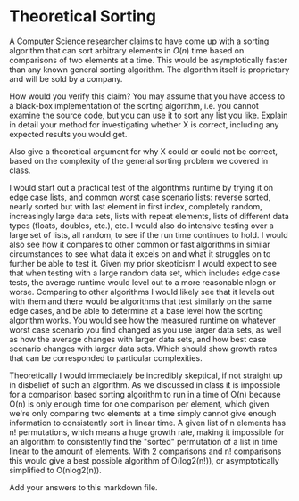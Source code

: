 # Theoretical Sorting

A Computer Science researcher claims to have come up with a sorting algorithm
that can sort arbitrary elements in $O(n)$ time based on comparisons of two
elements at a time. This would be asymptotically faster than any known general
sorting algorithm. The algorithm itself is proprietary and will be sold by a
company.

How would you verify this claim? You may assume that you have access to a
black-box implementation of the sorting algorithm, i.e. you cannot examine the
source code, but you can use it to sort any list you like. Explain in detail
your method for investigating whether X is correct, including any expected
results you would get.

Also give a theoretical argument for why X could or could not be correct, based
on the complexity of the general sorting problem we covered in class.

I would start out a practical test of the algorithms runtime by trying it on edge case lists, and common worst case scenario lists: reverse sorted, nearly sorted but with last element in first index, completely random, increasingly large data sets, lists with repeat elements, lists of different data types (floats, doubles, etc.), etc. I would also do intensive testing over a large set of lists, all random, to see if the run time continues to hold. I would also see how it compares to other common or fast algorithms in similar circumstances to see what data it excels on and what it struggles on to further be able to test it. Given my prior skepticism I would expect to see that when testing with a large random data set, which includes edge case tests, the average runtime would level out to a more reasonable nlogn or worse. Comparing to other algorithms I would likely see that it levels out with them and there would be algorithms that test similarly on the same edge cases, and be able to determine at a base level how the sorting algorithm works. You would see how the measured runtime on whatever worst case scenario you find changed as you use larger data sets, as well as how the average changes with larger data sets, and how best case scenario changes with larger data sets. Which should show growth rates that can be corresponded to particular complexities.

Theoretically I would immediately be incredibly skeptical, if not straight up in disbelief of such an algorithm. As we discussed in class it is impossible for a comparison based sorting algorithm to run in a time of O(n) because O(n) is only enough time for one comparison per element, which given we're only comparing two elements at a time simply cannot give enough information to consistently sort in linear time. A given list of n elements has n! permutations, which means a huge growth rate, making it impossible for an algorithm to consistently find the "sorted" permutation of a list in time linear to the amount of elements. With 2 comparisons and n! comparisons this would give a best possible algorithm of O(log2(n!)), or asymptotically simplified to O(nlog2(n)).

Add your answers to this markdown file.
